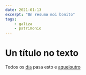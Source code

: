 ```yaml
---
date: 2021-01-13
excerpt: "Un resumo moi bonito"
tags:
    - galiza
    - patrimonio
---
```


# Un título no texto

Todos os [día](https://google.es) pasa esto e [aqueloutro](/blog/holi)
